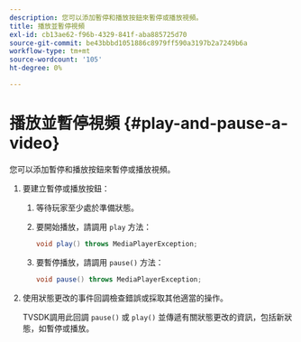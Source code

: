 ```yaml
---
description: 您可以添加暫停和播放按鈕來暫停或播放視頻。
title: 播放並暫停視頻
exl-id: cb13ae62-f96b-4329-841f-aba885725d70
source-git-commit: be43bbbd1051886c8979ff590a3197b2a7249b6a
workflow-type: tm+mt
source-wordcount: '105'
ht-degree: 0%

---
```


# 播放並暫停視頻 {#play-and-pause-a-video}

您可以添加暫停和播放按鈕來暫停或播放視頻。

1. 要建立暫停或播放按鈕：
   1. 等待玩家至少處於準備狀態。
   1. 要開始播放，請調用 `play` 方法：

      ```java
      void play() throws MediaPlayerException;
      ```

   1. 要暫停播放，請調用 `pause()` 方法：

      ```java
      void pause() throws MediaPlayerException;
      ```

1. 使用狀態更改的事件回調檢查錯誤或採取其他適當的操作。

   TVSDK調用此回調 `pause()` 或 `play()` 並傳遞有關狀態更改的資訊，包括新狀態，如暫停或播放。
